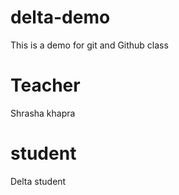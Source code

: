 # delta-demo
This is a demo for git and Github class

# Teacher 
Shrasha khapra 

# student 
Delta student